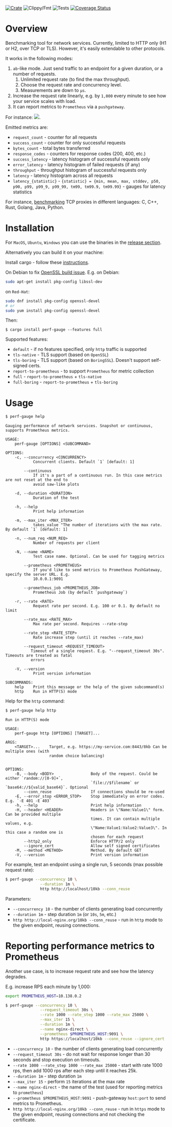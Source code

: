 [![Crate](https://img.shields.io/crates/v/perf-gauge.svg)](https://crates.io/crates/perf-gauge)
![Clippy/Fmt](https://github.com/xnuter/perf-gauge/workflows/Clippy/Fmt/badge.svg)
![Tests](https://github.com/xnuter/perf-gauge/workflows/Tests/badge.svg)
[![Coverage Status](https://coveralls.io/repos/github/xnuter/perf-gauge/badge.svg?branch=main)](https://coveralls.io/github/xnuter/perf-gauge?branch=main)

Overview
========

Benchmarking tool for network services. Currently, limited to HTTP only (H1 or H2, over TCP or TLS).
However, it's easily extendable to other protocols.

It works in the following modes:

1. `ab`-like mode. Just send traffic to an endpoint for a given duration, or a number of requests. 
   1. Unlimited request rate (to find the max throughput).
   1. Choose the request rate and concurrency level.
   1. Measurements are down to `µs`.
1. Increase the request rate linearly, e.g. by `1,000` every minute to see how your service scales with load.
1. It can report metrics to `Prometheus` via a `pushgateway`.

For instance: ![](./examples/prom/baseline-nginx-stable-p50-99.png).

Emitted metrics are:
* `request_count` - counter for all requests
* `success_count` - counter for only successful requests
* `bytes_count` - total bytes transferred
* `response_codes` - counters for response codes (200, 400, etc.)
* `success_latency` - latency histogram of successful requests only
* `error_latency` - latency histogram of failed requests (if any)
* `throughput` - throughput histogram of successful requests only
* `latency` - latency histogram across all requests
* `latency_{statistic}` - `{statistic} = {min, mean, max, stddev, p50, p90, p99, p99_9, p99_99, tm99, tm99.9, tm99.99}` - gauges for latency statistics

For instance, [benchmarking](https://github.com/xnuter/perf-gauge/wiki/Benchmarking-TCP-Proxies-written-in-different-languages:-C,-CPP,-Rust,-Golang,-Java,-Python) TCP proxies in different languages: C, C++, Rust, Golang, Java, Python.

Installation
======

For `MacOS`, `Ubuntu`, `Windows` you can use the binaries in the [release section](https://github.com/xnuter/perf-gauge/releases). 

Alternatively you can build it on your machine:

Install cargo - follow these [instructions](https://doc.rust-lang.org/cargo/getting-started/installation.html).

On Debian to fix [OpenSSL build issue](https://docs.rs/openssl/0.10.30/openssl/). E.g. on Debian:

```bash
sudo apt-get install pkg-config libssl-dev
```

on `Red-Hat`:
```bash
sudo dnf install pkg-config openssl-devel
# or
sudo yum install pkg-config openssl-devel
```

Then:
```
$ cargo install perf-gauge --features full
```

Supported features:

* `default` - if no features specified, only `http` traffic is supported
* `tls-native` - TLS support (based on `OpenSSL`)
* `tls-boring` - TLS support (based on `BoringSSL`). Doesn't support self-signed certs.
* `report-to-prometheus` - to support `Prometheus` for metric collection
* `full` - `report-to-prometheus` + `tls-native`
* `full-boring` - `report-to-prometheus` + `tls-boring`

Usage
=======
```bash
$ perf-gauge help 
```

```text
Gauging performance of network services. Snapshot or continuous, supports Prometheus metrics.

USAGE:
    perf-gauge [OPTIONS] <SUBCOMMAND>

OPTIONS:
    -c, --concurrency <CONCURRENCY>
            Concurrent clients. Default `1` [default: 1]

        --continuous
            If it's a part of a continuous run. In this case metrics are not reset at the end to
            avoid saw-like plots

    -d, --duration <DURATION>
            Duration of the test

    -h, --help
            Print help information

    -m, --max_iter <MAX_ITER>
            takes_value "The number of iterations with the max rate. By default `1` [default: 1]

    -n, --num_req <NUM_REQ>
            Number of requests per client

    -N, --name <NAME>
            Test case name. Optional. Can be used for tagging metrics

        --prometheus <PROMETHEUS>
            If you'd like to send metrics to Prometheus PushGateway, specify the server URL. E.g.
            10.0.0.1:9091

        --prometheus_job <PROMETHEUS_JOB>
            Prometheus Job (by default `pushgateway`)

    -r, --rate <RATE>
            Request rate per second. E.g. 100 or 0.1. By default no limit

        --rate_max <RATE_MAX>
            Max rate per second. Requires --rate-step

        --rate_step <RATE_STEP>
            Rate increase step (until it reaches --rate_max)
            
        --request_timeout <REQUEST_TIMEOUT>
           Timeout of a single request. E.g. "--request_timeout 30s". Timeouts are treated as fatal
           errors

    -V, --version
            Print version information

SUBCOMMANDS:
    help    Print this message or the help of the given subcommand(s)
    http    Run in HTTP(S) mode
```

Help for the `http` command:

```bash
$ perf-gauge help http
```
```text
Run in HTTP(S) mode

USAGE:
    perf-gauge http [OPTIONS] [TARGET]...

ARGS:
    <TARGET>...    Target, e.g. https://my-service.com:8443/8kb Can be multiple ones (with
                   random choice balancing)


OPTIONS:
    -B, --body <BODY>                Body of the request. Could be either `random://[0-9]+`,
                                     `file://$filename` or `base64://${valid_base64}`. Optional
        --conn_reuse                 If connections should be re-used
    -E, --error_stop <ERROR_STOP>    Stop immediately on error codes. E.g. `-E 401 -E 403`
    -h, --help                       Print help information
    -H, --header <HEADER>            Headers in \"Name:Value1\" form. Can be provided multiple
                                     times. It can contain multiple values, e.g.
                                     \"Name:Value1:Value2:Value3\". In this case a random one is
                                     chosen for each request
        --http2_only                 Enforce HTTP/2 only
        --ignore_cert                Allow self signed certificates
    -M, --method <METHOD>            Method. By default GET
    -V, --version                    Print version information

```

For example, test an endpoint using a single run, 5 seconds (max possible request rate):

```bash
$ perf-gauge --concurrency 10 \
               --duration 1m \
               http http://localhost/10kb --conn_reuse
```
  
Parameters:

* `--concurrency 10` - the number of clients generating load concurrently
* `--duration 1m` - step duration `1m` (or `10s`, `5m`, etc.)
* `http http://local-nginx.org/10kb --conn_reuse` - run in `http` mode to the given endpoint, reusing connections. 

Reporting performance metrics to Prometheus
===========================================

Another use case, is to increase request rate and see how the latency degrades. 

E.g. increase RPS each minute by 1,000: 

```bash
export PROMETHEUS_HOST=10.138.0.2

$ perf-gauge --concurrency 10 \
               --request_timeout 30s \
               --rate 1000 --rate_step 1000 --rate_max 25000 \
               --max_iter 15 \
               --duration 1m \
               --name nginx-direct \
               --prometheus $PROMETHEUS_HOST:9091 \
               http https://localhost/10kb --conn_reuse --ignore_cert
```

* `--concurrency 10` - the number of clients generating load concurrently
* `--request_timeout 30s` - do not wait for response longer than 30 seconds and stop execution on timeouts.
* `--rate 1000 --rate_step 1000 --rate_max 25000` - start with rate 1000 rps, then add 1000 rps after each step until it reaches 25k.
* `--duration 1m` - step duration `1m`
* `--max_iter 15` - perform `15` iterations at the max rate
* `--name nginx-direct` - the name of the test (used for reporting metrics to `prometheus`)
* `--prometheus $PROMETHEUS_HOST:9091` - push-gateway `host:port` to send metrics to Prometheus.
* `http http://local-nginx.org/10kb --conn_reuse` - run in `https` mode to the given endpoint, reusing connections and not checking the certificate. 
